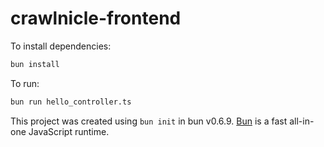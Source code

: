 # crawlnicle-frontend

To install dependencies:

```bash
bun install
```

To run:

```bash
bun run hello_controller.ts
```

This project was created using `bun init` in bun v0.6.9. [Bun](https://bun.sh) is a fast all-in-one JavaScript runtime.
